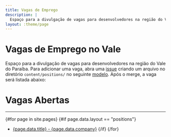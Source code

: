 ```yaml
---
title: Vagas de Emprego
description: |
  Espaço para a divulgação de vagas para desenvolvedores na região do Vale do Paraíba.
layout: :theme/page
---
```


# Vagas de Emprego no Vale

Espaço para a divulgação de vagas para desenvolvedores na região do Vale do Paraíba. Para adicionar uma vaga, abra uma [issue](https://github.com/Jug-Vale/Jug-Vale.github.io/issues) criando um arquivo no diretório `content/positions/` no seguinte [modelo](/positions/2024-12-29-modelo). Após o merge, a vaga será listada abaixo:

# Vagas Abertas
---

{#for page in site.pages}
{#if page.data.layout == "positions"}
- [{page.data.title} - {page.data.company}]({page.url})
{/if}
{/for}